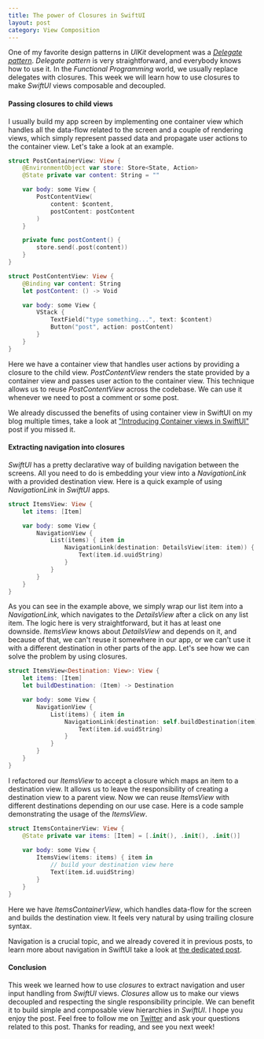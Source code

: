 ```yaml
---
title: The power of Closures in SwiftUI
layout: post
category: View Composition
---
```


One of my favorite design patterns in *UIKit* development was a [*Delegate pattern*](/2019/05/29/the-power-of-delegate-design-pattern/). *Delegate pattern* is very straightforward, and everybody knows how to use it. In the *Functional Programming* world, we usually replace delegates with closures. This week we will learn how to use closures to make *SwiftUI* views composable and decoupled.

#### Passing closures to child views
I usually build my app screen by implementing one container view which handles all the data-flow related to the screen and a couple of rendering views, which simply represent passed data and propagate user actions to the container view. Let's take a look at an example.

```swift
struct PostContainerView: View {
    @EnvironmentObject var store: Store<State, Action>
    @State private var content: String = ""

    var body: some View {
        PostContentView(
            content: $content,
            postContent: postContent
        )
    }

    private func postContent() {
        store.send(.post(content))
    }
}

struct PostContentView: View {
    @Binding var content: String
    let postContent: () -> Void

    var body: some View {
        VStack {
            TextField("type something...", text: $content)
            Button("post", action: postContent)
        }
    }
}
```

Here we have a container view that handles user actions by providing a closure to the child view. *PostContentView* renders the state provided by a container view and passes user action to the container view. This technique allows us to reuse *PostContentView* across the codebase. We can use it whenever we need to post a comment or some post.

We already discussed the benefits of using container view in SwiftUI on my blog multiple times, take a look at ["Introducing Container views in SwiftUI"](/2019/07/31/introducing-container-views-in-swiftui/) post if you missed it.

#### Extracting navigation into closures
*SwiftUI* has a pretty declarative way of building navigation between the screens. All you need to do is embedding your view into a *NavigationLink* with a provided destination view. Here is a quick example of using *NavigationLink* in *SwiftUI* apps.

```swift
struct ItemsView: View {
    let items: [Item]

    var body: some View {
        NavigationView {
            List(items) { item in
                NavigationLink(destination: DetailsView(item: item)) {
                    Text(item.id.uuidString)
                }
            }
        }
    }
}
```

As you can see in the example above, we simply wrap our list item into a *NavigationLink*, which navigates to the *DetailsView* after a click on any list item. The logic here is very straightforward, but it has at least one downside. *ItemsView* knows about *DetailsView* and depends on it, and because of that, we can't reuse it somewhere in our app, or we can't use it with a different destination in other parts of the app. Let's see how we can solve the problem by using closures.

```swift
struct ItemsView<Destination: View>: View {
    let items: [Item]
    let buildDestination: (Item) -> Destination

    var body: some View {
        NavigationView {
            List(items) { item in
                NavigationLink(destination: self.buildDestination(item)) {
                    Text(item.id.uuidString)
                }
            }
        }
    }
}
```

I refactored our *ItemsView* to accept a closure which maps an item to a destination view. It allows us to leave the responsibility of creating a destination view to a parent view. Now we can reuse *ItemsView* with different destinations depending on our use case. Here is a code sample demonstrating the usage of the *ItemsView*.

```swift
struct ItemsContainerView: View {
    @State private var items: [Item] = [.init(), .init(), .init()]
    
    var body: some View {
        ItemsView(items: items) { item in
            // build your destination view here
            Text(item.id.uuidString)
        }
    }
}
```

Here we have *ItemsContainerView*, which handles data-flow for the screen and builds the destination view. It feels very natural by using trailing closure syntax.

Navigation is a crucial topic, and we already covered it in previous posts, to learn more about navigation in SwiftUI take a look at [the dedicated post](/2019/07/17/navigation-in-swiftui/).

#### Conclusion
This week we learned how to use *closures* to extract navigation and user input handling from *SwiftUI* views. *Closures* allow us to make our views decoupled and respecting the single responsibility principle. We can benefit it to build simple and composable view hierarchies in *SwiftUI*. I hope you enjoy the post. Feel free to follow me on [Twitter](https://twitter.com/mecid) and ask your questions related to this post. Thanks for reading, and see you next week! 
